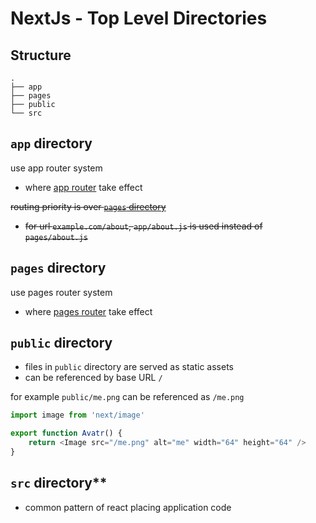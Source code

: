 # NextJs - Top Level Directories

## Structure

```
.
├── app
├── pages
├── public
└── src
```

## `app` directory

use app router system

- where [app router](nextjs-app-router.md) take effect

~~routing priority is over [`pages` directory](#pages-directory)~~

- ~~for url `example.com/about`, `app/about.js` is used instead of `pages/about.js`~~

## `pages` directory

use pages router system

- where [pages router](nextjs-pages-router.md) take effect

## `public` directory

- files in `public` directory are served as static assets
- can be referenced by base URL `/`

for example `public/me.png` can be referenced as `/me.png`

```js
import image from 'next/image'

export function Avatr() {
    return <Image src="/me.png" alt="me" width="64" height="64" />
}
```

## `src` directory**

- common pattern of react placing application code 


